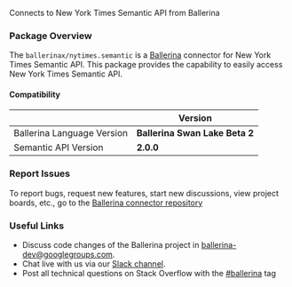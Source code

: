 Connects to New York Times Semantic API from Ballerina

### Package Overview
The `ballerinax/nytimes.semantic` is a [Ballerina](https://ballerina.io/) connector for New York Times Semantic API.
This package provides the capability to easily access New York Times Semantic API.

#### Compatibility
|                               | Version                         |
|-------------------------------|---------------------------------|
| Ballerina Language Version    | **Ballerina Swan Lake Beta 2**  | 
| Semantic API Version          | **2.0.0**                       |

### Report Issues
To report bugs, request new features, start new discussions, view project boards, etc., go to the [Ballerina connector repository](https://github.com/ballerina-platform/ballerinax-openapi-connectors)

### Useful Links
- Discuss code changes of the Ballerina project in [ballerina-dev@googlegroups.com](mailto:ballerina-dev@googlegroups.com).
- Chat live with us via our [Slack channel](https://ballerina.io/community/slack/).
- Post all technical questions on Stack Overflow with the [#ballerina](https://stackoverflow.com/questions/tagged/ballerina) tag
